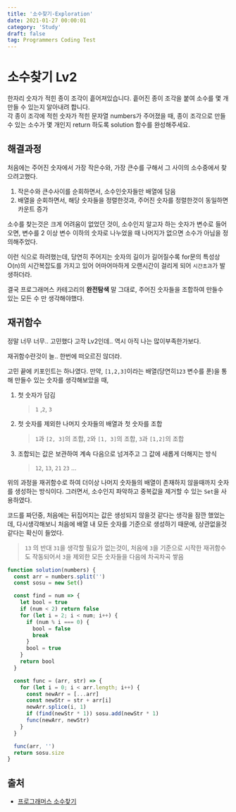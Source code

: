 ```yaml
---
title: '소수찾기-Exploration'
date: 2021-01-27 00:00:01
category: 'Study'
draft: false
tag: Programmers Coding Test
---
```


# 소수찾기 Lv2

한자리 숫자가 적힌 종이 조각이 흩어져있습니다. 흩어진 종이 조각을 붙여 소수를 몇 개 만들 수 있는지 알아내려 합니다.
<br>
각 종이 조각에 적힌 숫자가 적힌 문자열 numbers가 주어졌을 때, 종이 조각으로 만들 수 있는 소수가 몇 개인지 return 하도록 solution 함수를 완성해주세요.

## 해결과정

처음에는 주어진 숫자에서 가장 작은수와, 가장 큰수를 구해서 그 사이의 소수중에서 찾으려고했다.

1. 작은수와 큰수사이를 순회하면서, 소수인숫자들만 배열에 담음
2. 배열을 순회하면서, 해당 숫자들을 정렬한것과, 주어진 숫자를 정렬한것이 동일하면 카운트 증가

소수를 찾는것은 크게 어려움이 없었던 것이, 소수인지 알고자 하는 숫자가 변수로 들어오면, 변수를 2 이상 변수 이하의 숫자로 나누었을 때 나머지가 없으면 소수가 아님을 정의해주었다.

이런 식으로 하려했는데, 당연히 주어지는 숫자의 길이가 길어질수록 for문의 특성상 O(n)의 시간복잡도를 가지고 있어 어마어마하게 오랜시간이 걸리게 되어 `시간초과`가 발생하더라.

결국 프로그래머스 카테고리의 **완전탐색** 말 그대로, 주어진 숫자들을 조합하여 만들수 있는 모든 수 만 생각해야했다.

## 재귀함수

정말 너무 너무.. 고민했다 고작 Lv2인데.. 역시 아직 나는 많이부족한가보다.

재귀함수란것이 늘.. 한번에 떠오르진 않더라.

고민 끝에 키포인트는 하나였다. 만약, `[1,2,3]`이라는 배열(당연히`123` 변수를 푼)을 통해 만들수 있는 숫자를 생각해보았을 때,

1. 첫 숫자가 담김
   > `1` ,`2`, `3`
2. 첫 숫자를 제외한 나머지 숫자들의 배열과 첫 숫자를 조합
   > `1`과 `[2, 3]`의 조합, `2`와 `[1, 3]`의 조합, `3`과 `[1,2]`의 조합
3. 조합되는 값은 보관하여 계속 다음으로 넘겨주고 그 값에 새롭게 더해지는 방식
   > `12`, `13`, `21` `23` ...

위의 과정을 재귀함수로 하여 더이상 나머지 숫자들의 배열이 존재하지 않을때까지 숫자를 생성하는 방식이다. 그러면서, 소수인지 파악하고 중복값을 제거할 수 있는 `Set`을 사용하였다.

코드를 짜던중, 처음에는 뒤집어지는 값은 생성되지 않을것 같다는 생각을 잠깐 했었는데, 다시생각해보니 처음에 배열 내 모든 숫자를 기준으로 생성하기 때문에, 상관없을것 같다는 확신이 들었다.

> `13` 의 반대 `31`을 생각할 필요가 없는것이, 처음에 `3`을 기준으로 시작한 재귀함수도 작동되어서 `3`을 제외한 모든 숫자들을 다음에 차곡차곡 쌓음

```js
function solution(numbers) {
  const arr = numbers.split('')
  const sosu = new Set()

  const find = num => {
    let bool = true
    if (num < 2) return false
    for (let i = 2; i < num; i++) {
      if (num % i === 0) {
        bool = false
        break
      }
      bool = true
    }
    return bool
  }

  const func = (arr, str) => {
    for (let i = 0; i < arr.length; i++) {
      const newArr = [...arr]
      const newStr = str + arr[i]
      newArr.splice(i, 1)
      if (find(newStr * 1)) sosu.add(newStr * 1)
      func(newArr, newStr)
    }
  }

  func(arr, '')
  return sosu.size
}
```

## 출처

- [프로그래머스 소수찾기](https://programmers.co.kr/learn/courses/30/lessons/42839)

